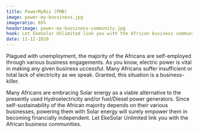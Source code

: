 ```yaml
---
title: PowerMyBiz (PMB)
image: power-my-bussiness.jpg
imageratio: 65%
headerimage: power-my-bussiness-community.jpg
hook: Let EkeSolar Unlimited link you with the African business communities.
date: 11-12-2020
---
```


Plagued with unemployment, the majority of the Africans are self-employed through various business engagements. As you know, electric power is vital in making any given business uccessful. Many Africans suffer insufficient or total lack of electricity as we speak. Granted, this situation is a business-killer.

Many Africans are embracing Solar energy as a viable alternative to the presently used Hydroelectricity and/or fuel/Diesel power generators. Since self-sustainability of the African majority depends on their various businesses, powering them with Solar energy will surely empower them in becoming financially independent. Let EkeSolar Unlimited link you with the African business communities.
